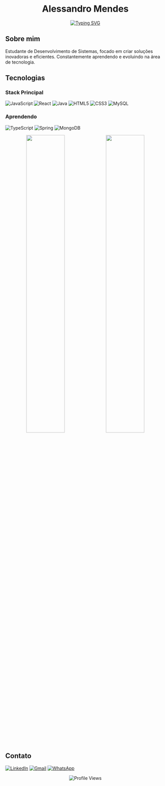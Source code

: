 <div align="center">
  
# Alessandro Mendes
[![Typing SVG](https://readme-typing-svg.herokuapp.com?font=Inter&weight=500&size=24&duration=3000&pause=1000&color=4B8BBE&center=true&vCenter=true&random=false&width=500&lines=Desenvolvedor+Full-Stack+em+Formação;Apaixonado+por+Tecnologia+e+Inovação)](https://git.io/typing-svg)

</div>

## Sobre mim
Estudante de Desenvolvimento de Sistemas, focado em criar soluções inovadoras e eficientes. Constantemente aprendendo e evoluindo na área de tecnologia.

## Tecnologias

### Stack Principal
![JavaScript](https://img.shields.io/badge/JavaScript-black?style=flat-square&logo=javascript)
![React](https://img.shields.io/badge/React-black?style=flat-square&logo=react)
![Java](https://img.shields.io/badge/Java-black?style=flat-square&logo=oracle)
![HTML5](https://img.shields.io/badge/HTML5-black?style=flat-square&logo=html5)
![CSS3](https://img.shields.io/badge/CSS3-black?style=flat-square&logo=css3&logoColor=1572B6)
![MySQL](https://img.shields.io/badge/MySQL-black?style=flat-square&logo=mysql)

### Aprendendo
![TypeScript](https://img.shields.io/badge/TypeScript-black?style=flat-square&logo=typescript)
![Spring](https://img.shields.io/badge/Spring-black?style=flat-square&logo=spring)
![MongoDB](https://img.shields.io/badge/MongoDB-black?style=flat-square&logo=mongodb)

<div align="center">
  
  <img width="49%" src="https://github-readme-stats.vercel.app/api?username=AlessandroMendesS&show_icons=true&theme=react&bg_color=0D1117&hide_border=true&title_color=4B8BBE"/>
  <img width="49%" src="https://github-readme-streak-stats.herokuapp.com/?user=AlessandroMendesS&theme=react&background=0D1117&hide_border=true&ring=4B8BBE&fire=4B8BBE"/>

</div>

## Contato

[![LinkedIn](https://img.shields.io/badge/LinkedIn-black?style=for-the-badge&logo=linkedin&logoColor=0A66C2)](https://www.linkedin.com/in/alessandro-mendes-925621311/)
[![Gmail](https://img.shields.io/badge/Gmail-black?style=for-the-badge&logo=gmail)](mailto:alessandro.mendes123z@gmail.com)
[![WhatsApp](https://img.shields.io/badge/WhatsApp-black?style=for-the-badge&logo=whatsapp)](https://wa.me/5519992874556)

<div align="center">
  <img src="https://komarev.com/ghpvc/?username=AlessandroMendesS&style=flat-square&color=4B8BBE" alt="Profile Views"/>
</div>
